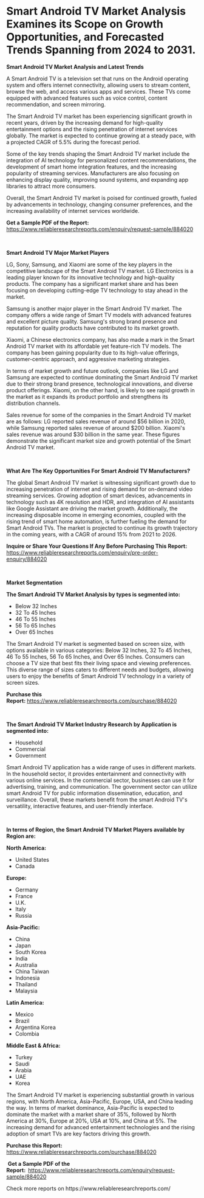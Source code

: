 <p><h1>Smart Android TV Market Analysis Examines its Scope on Growth Opportunities, and Forecasted Trends Spanning from 2024 to 2031.</h1></p><p><strong>Smart Android TV Market Analysis and Latest Trends</strong></p>
<p><p>A Smart Android TV is a television set that runs on the Android operating system and offers internet connectivity, allowing users to stream content, browse the web, and access various apps and services. These TVs come equipped with advanced features such as voice control, content recommendation, and screen mirroring.</p><p>The Smart Android TV market has been experiencing significant growth in recent years, driven by the increasing demand for high-quality entertainment options and the rising penetration of internet services globally. The market is expected to continue growing at a steady pace, with a projected CAGR of 5.5% during the forecast period.</p><p>Some of the key trends shaping the Smart Android TV market include the integration of AI technology for personalized content recommendations, the development of smart home integration features, and the increasing popularity of streaming services. Manufacturers are also focusing on enhancing display quality, improving sound systems, and expanding app libraries to attract more consumers.</p><p>Overall, the Smart Android TV market is poised for continued growth, fueled by advancements in technology, changing consumer preferences, and the increasing availability of internet services worldwide.</p></p>
<p><strong>Get a Sample PDF of the Report:&nbsp;</strong> <a href="https://www.reliableresearchreports.com/enquiry/request-sample/884020">https://www.reliableresearchreports.com/enquiry/request-sample/884020</a></p>
<p>&nbsp;</p>
<p><strong>Smart Android TV Major Market Players</strong></p>
<p><p>LG, Sony, Samsung, and Xiaomi are some of the key players in the competitive landscape of the Smart Android TV market. LG Electronics is a leading player known for its innovative technology and high-quality products. The company has a significant market share and has been focusing on developing cutting-edge TV technology to stay ahead in the market.</p><p>Samsung is another major player in the Smart Android TV market. The company offers a wide range of Smart TV models with advanced features and excellent picture quality. Samsung's strong brand presence and reputation for quality products have contributed to its market growth.</p><p>Xiaomi, a Chinese electronics company, has also made a mark in the Smart Android TV market with its affordable yet feature-rich TV models. The company has been gaining popularity due to its high-value offerings, customer-centric approach, and aggressive marketing strategies.</p><p>In terms of market growth and future outlook, companies like LG and Samsung are expected to continue dominating the Smart Android TV market due to their strong brand presence, technological innovations, and diverse product offerings. Xiaomi, on the other hand, is likely to see rapid growth in the market as it expands its product portfolio and strengthens its distribution channels.</p><p>Sales revenue for some of the companies in the Smart Android TV market are as follows: LG reported sales revenue of around $56 billion in 2020, while Samsung reported sales revenue of around $200 billion. Xiaomi's sales revenue was around $30 billion in the same year. These figures demonstrate the significant market size and growth potential of the Smart Android TV market.</p></p>
<p>&nbsp;</p>
<p><strong>What Are The Key Opportunities For Smart Android TV Manufacturers?</strong></p>
<p><p>The global Smart Android TV market is witnessing significant growth due to increasing penetration of internet and rising demand for on-demand video streaming services. Growing adoption of smart devices, advancements in technology such as 4K resolution and HDR, and integration of AI assistants like Google Assistant are driving the market growth. Additionally, the increasing disposable income in emerging economies, coupled with the rising trend of smart home automation, is further fueling the demand for Smart Android TVs. The market is projected to continue its growth trajectory in the coming years, with a CAGR of around 15% from 2021 to 2026.</p></p>
<p><strong>Inquire or Share Your Questions If Any Before Purchasing This Report:</strong> <a href="https://www.reliableresearchreports.com/enquiry/pre-order-enquiry/884020">https://www.reliableresearchreports.com/enquiry/pre-order-enquiry/884020</a></p>
<p>&nbsp;</p>
<p><strong>Market Segmentation</strong></p>
<p><strong>The Smart Android TV Market Analysis by types is segmented into:</strong></p>
<p><ul><li>Below 32 Inches</li><li>32 To 45 Inches</li><li>46 To 55 Inches</li><li>56 To 65 Inches</li><li>Over 65 Inches</li></ul></p>
<p><p>The Smart Android TV market is segmented based on screen size, with options available in various categories: Below 32 Inches, 32 To 45 Inches, 46 To 55 Inches, 56 To 65 Inches, and Over 65 Inches. Consumers can choose a TV size that best fits their living space and viewing preferences. This diverse range of sizes caters to different needs and budgets, allowing users to enjoy the benefits of Smart Android TV technology in a variety of screen sizes.</p></p>
<p><strong>Purchase this Report:&nbsp;</strong><a href="https://www.reliableresearchreports.com/purchase/884020">https://www.reliableresearchreports.com/purchase/884020</a></p>
<p>&nbsp;</p>
<p><strong>The Smart Android TV Market Industry Research by Application is segmented into:</strong></p>
<p><ul><li>Household</li><li>Commercial</li><li>Government</li></ul></p>
<p><p>Smart Android TV application has a wide range of uses in different markets. In the household sector, it provides entertainment and connectivity with various online services. In the commercial sector, businesses can use it for advertising, training, and communication. The government sector can utilize smart Android TV for public information dissemination, education, and surveillance. Overall, these markets benefit from the smart Android TV's versatility, interactive features, and user-friendly interface.</p></p>
<p>&nbsp;</p>
<p><strong>In terms of Region, the Smart Android TV Market Players available by Region are:</strong></p>
<p>
    <p> <strong> North America: </strong>
        <ul>
            <li>United States</li>
            <li>Canada</li>
        </ul>
        </p> 
    <p> <strong> Europe: </strong>
        <ul>
            <li>Germany</li>
            <li>France</li>
            <li>U.K.</li>
            <li>Italy</li>
            <li>Russia</li>
        </ul>
        </p> 
    <p> <strong> Asia-Pacific: </strong>
        <ul>
            <li>China</li>
            <li>Japan</li>
            <li>South Korea</li>
            <li>India</li>
            <li>Australia</li>
            <li>China Taiwan</li>
            <li>Indonesia</li>
            <li>Thailand</li>
            <li>Malaysia</li>
        </ul>
        </p> 
    <p> <strong> Latin America: </strong>
        <ul>
            <li>Mexico</li>
            <li>Brazil</li>
            <li>Argentina Korea</li>
            <li>Colombia</li>
        </ul>
        </p> 
    <p> <strong> Middle East & Africa: </strong>
        <ul>
            <li>Turkey</li>
            <li>Saudi</li>
            <li>Arabia</li>
            <li>UAE</li>
            <li>Korea</li>
        </ul>
    </p>
    </p>
<p><p>The Smart Android TV market is experiencing substantial growth in various regions, with North America, Asia-Pacific, Europe, USA, and China leading the way. In terms of market dominance, Asia-Pacific is expected to dominate the market with a market share of 35%, followed by North America at 30%, Europe at 20%, USA at 10%, and China at 5%. The increasing demand for advanced entertainment technologies and the rising adoption of smart TVs are key factors driving this growth.</p></p>
<p><strong>Purchase this Report: </strong><a href="https://www.reliableresearchreports.com/purchase/884020">https://www.reliableresearchreports.com/purchase/884020</a></p>
<p>&nbsp;<strong>Get a Sample PDF of the Report:&nbsp;&nbsp;</strong><a href="https://www.reliableresearchreports.com/enquiry/request-sample/884020">https://www.reliableresearchreports.com/enquiry/request-sample/884020</a></p>
<p><strong></strong></p>
<p>Check more reports on https://www.reliableresearchreports.com/</p>